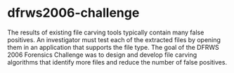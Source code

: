 # dfrws2006-challenge
The results of existing file carving tools typically contain many false positives. An investigator must test each of the extracted files by opening them in an application that supports the file type. The goal of the DFRWS 2006 Forensics Challenge was to design and develop file carving algorithms that identify more files and reduce the number of false positives.
